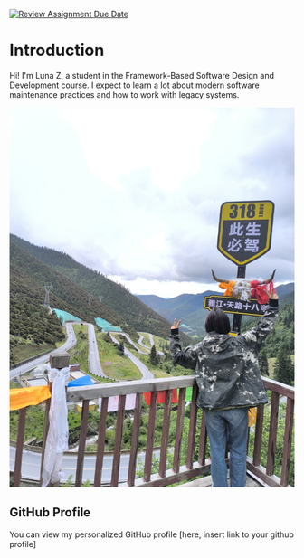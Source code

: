 [![Review Assignment Due Date](https://classroom.github.com/assets/deadline-readme-button-22041afd0340ce965d47ae6ef1cefeee28c7c493a6346c4f15d667ab976d596c.svg)](https://classroom.github.com/a/0MOLbOcH)
# Introduction
Hi! I'm Luna Z, a student in the Framework-Based Software Design and Development course. 
I expect to learn a lot about modern software maintenance practices and how to work with legacy systems.

![My Image](https://github.com/Framework-Based-Software/icebreaking-lunarun/blob/profile-upload_L_20250324/Image.jpg)  <!-- Link to the uploaded image -->

## GitHub Profile

You can view my personalized GitHub profile [here, insert link to your github profile]

